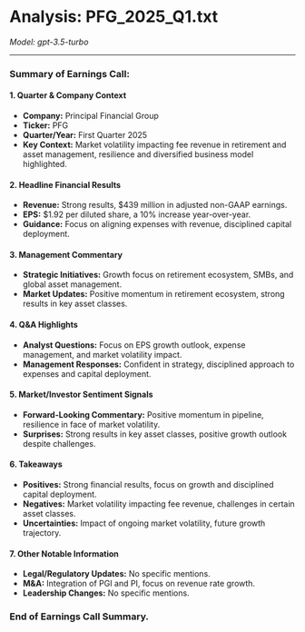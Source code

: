# Analysis: PFG_2025_Q1.txt

*Model: gpt-3.5-turbo*

---

### Summary of Earnings Call:

#### 1. **Quarter & Company Context**
- **Company:** Principal Financial Group
- **Ticker:** PFG
- **Quarter/Year:** First Quarter 2025
- **Key Context:** Market volatility impacting fee revenue in retirement and asset management, resilience and diversified business model highlighted.

#### 2. **Headline Financial Results**
- **Revenue:** Strong results, $439 million in adjusted non-GAAP earnings.
- **EPS:** $1.92 per diluted share, a 10% increase year-over-year.
- **Guidance:** Focus on aligning expenses with revenue, disciplined capital deployment.

#### 3. **Management Commentary**
- **Strategic Initiatives:** Growth focus on retirement ecosystem, SMBs, and global asset management.
- **Market Updates:** Positive momentum in retirement ecosystem, strong results in key asset classes.

#### 4. **Q&A Highlights**
- **Analyst Questions:** Focus on EPS growth outlook, expense management, and market volatility impact.
- **Management Responses:** Confident in strategy, disciplined approach to expenses and capital deployment.

#### 5. **Market/Investor Sentiment Signals**
- **Forward-Looking Commentary:** Positive momentum in pipeline, resilience in face of market volatility.
- **Surprises:** Strong results in key asset classes, positive growth outlook despite challenges.

#### 6. **Takeaways**
- **Positives:** Strong financial results, focus on growth and disciplined capital deployment.
- **Negatives:** Market volatility impacting fee revenue, challenges in certain asset classes.
- **Uncertainties:** Impact of ongoing market volatility, future growth trajectory.

#### 7. **Other Notable Information**
- **Legal/Regulatory Updates:** No specific mentions.
- **M&A:** Integration of PGI and PI, focus on revenue rate growth.
- **Leadership Changes:** No specific mentions.

### End of Earnings Call Summary.
